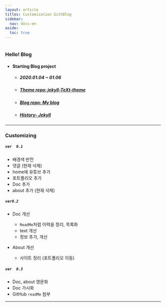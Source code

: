 ```yaml
---
layout: article
titles: Customization GithBlog
sidebar:
  nav: docs-en
aside:
  toc: true
---
```


<img class="image image--xl" src=""/>



###  Hello! Blog



+ #### Starting Blog project
  
  + ##### 2020.01.04 ~ 01.06
  + ##### [Theme repo: jekyll-TeXt-theme](https://github.com/kitian616/jekyll-TeXt-theme)
  + ##### [Blog repo: My blog](https://github.com/dongsub-joung/dongsub-joung.github.io)
  + ##### [History- Jekyll](https://dongsub-joung.github.io/archive.html?tag=Jekyll)




---

### Customizing

##### `ver	0.1`

+ 배경색 반전
+ 댓글 (현재 삭제)
+ home에 유튜브 추가
+ 포트폴리오 추가
+ Doc 추가
+ about 추가 (현재 삭제)
  



##### `ver0.2`

+ Doc 개선
  + `ReadMe`처럼 이력을 정리, 목록화
  + text 개선
  + 정보 추가, 개선

+ About 개선
  + 사이트 정리 (포트폴리오 이동)



##### `ver	0.3`

+ Doc, about 영문화
+ Doc 가시화
+ GitHub `readMe` 첨부



---